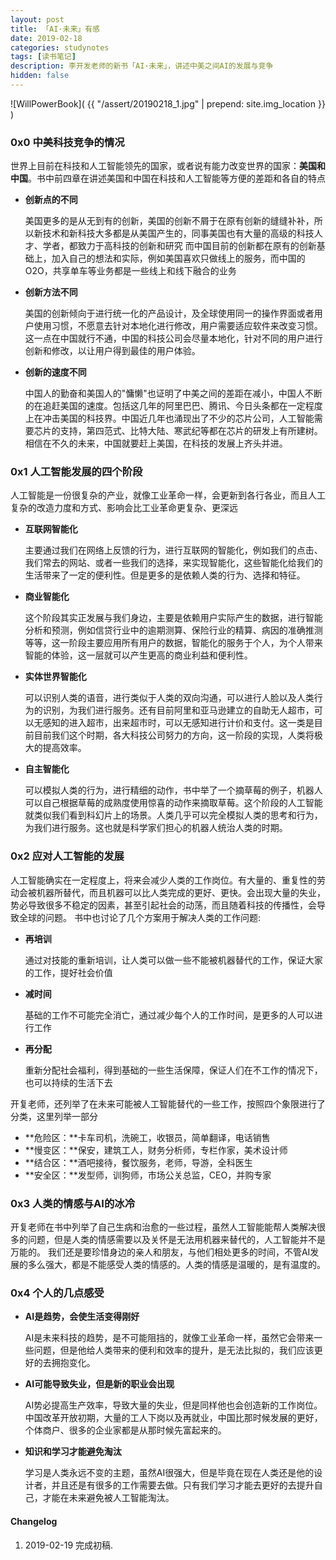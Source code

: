 ```yaml
---
layout: post
title: 「AI·未来」有感
date: 2019-02-18
categories: studynotes
tags: [读书笔记]
description: 李开发老师的新书「AI·未来」，讲述中美之间AI的发展与竞争
hidden: false
---
```


![WillPowerBook]( {{ "/assert/20190218_1.jpg" | prepend: site.img_location }} )

### 0x0 中美科技竞争的情况

世界上目前在科技和人工智能领先的国家，或者说有能力改变世界的国家：**美国和中国**。书中前四章在讲述美国和中国在科技和人工智能等方便的差距和各自的特点

* **创新点的不同**

  美国更多的是从无到有的创新，美国的创新不屑于在原有创新的缝缝补补，所以新技术和新科技大多都是从美国产生的，同事美国也有大量的高级的科技人才、学者，都致力于高科技的创新和研究
  而中国目前的创新都在原有的创新基础上，加入自己的想法和实际，例如美国喜欢只做线上的服务，而中国的O2O，共享单车等业务都是一些线上和线下融合的业务

* **创新方法不同**

  美国的创新倾向于进行统一化的产品设计，及全球使用同一的操作界面或者用户使用习惯，不愿意去针对本地化进行修改，用户需要适应软件来改变习惯。这一点在中国就行不通，中国的科技公司会尽量本地化，针对不同的用户进行创新和修改，以让用户得到最佳的用户体验。

* **创新的速度不同**

  中国人的勤奋和美国人的"慵懒"也证明了中美之间的差距在减小，中国人不断的在追赶美国的速度。包括这几年的阿里巴巴、腾讯、今日头条都在一定程度上在冲击美国的科技界。中国近几年也涌现出了不少的芯片公司，人工智能需要芯片的支持，第四范式、比特大陆、寒武纪等都在芯片的研发上有所建树。相信在不久的未来，中国就要赶上美国，在科技的发展上齐头并进。

### 0x1 人工智能发展的四个阶段

人工智能是一份很复杂的产业，就像工业革命一样，会更新到各行各业，而且人工复杂的改造力度和方式、影响会比工业革命更复杂、更深远

* **互联网智能化**

  主要通过我们在网络上反馈的行为，进行互联网的智能化，例如我们的点击、我们常去的网站、或者一些我们的选择，来实现智能化，这些智能化给我们的生活带来了一定的便利性。但是更多的是依赖人类的行为、选择和特征。

* **商业智能化**

  这个阶段其实正发展与我们身边，主要是依赖用户实际产生的数据，进行智能分析和预测，例如信贷行业中的逾期测算、保险行业的精算、病因的准确推测等等，这一阶段主要应用所有用户的数据，智能化的服务于个人，为个人带来智能的体验，这一层就可以产生更高的商业利益和便利性。

* **实体世界智能化**

  可以识别人类的语音，进行类似于人类的双向沟通，可以进行人脸以及人类行为的识别，为我们进行服务。还有目前阿里和亚马逊建立的自助无人超市，可以无感知的进入超市，出来超市时，可以无感知进行计价和支付。这一类是目前目前我们这个时期，各大科技公司努力的方向，这一阶段的实现，人类将极大的提高效率。

* **自主智能化**

  可以模拟人类的行为，进行精细的动作，书中举了一个摘草莓的例子，机器人可以自己根据草莓的成熟度使用惊喜的动作来摘取草莓。这个阶段的人工智能就类似我们看到科幻片上的场景。人类几乎可以完全模拟人类的思考和行为，为我们进行服务。这也就是科学家们担心的机器人统治人类的时期。

### 0x2 应对人工智能的发展
人工智能确实在一定程度上，将来会减少人类的工作岗位。有大量的、重复性的劳动会被机器所替代，而且机器可以比人类完成的更好、更快。会出现大量的失业，势必导致很多不稳定的因素，甚至引起社会的动荡，而且随着科技的传播性，会导致全球的问题。
书中也讨论了几个方案用于解决人类的工作问题:

 - **再培训**

    通过对技能的重新培训，让人类可以做一些不能被机器替代的工作，保证大家的工作，提好社会价值

 - **减时间**

    基础的工作不可能完全消亡，通过减少每个人的工作时间，是更多的人可以进行工作

 - **再分配**

    重新分配社会福利，得到基础的一些生活保障，保证人们在不工作的情况下，也可以持续的生活下去

开复老师，还列举了在未来可能被人工智能替代的一些工作，按照四个象限进行了分类，这里列举一部分

* **危险区：**卡车司机，洗碗工，收银员，简单翻译，电话销售
* **慢变区：**保安，建筑工人，财务分析师，专栏作家，美术设计师
* **结合区：**酒吧接待，餐饮服务，老师，导游，全科医生
* **安全区：**发型师，训狗师，市场公关总监，CEO，并购专家

### 0x3 人类的情感与AI的冰冷
开复老师在书中列举了自己生病和治愈的一些过程，虽然人工智能能帮人类解决很多的问题，但是人类的情感需要以及关怀是无法用机器来替代的，人工智能并不是万能的。
我们还是要珍惜身边的亲人和朋友，与他们相处更多的时间，不管AI发展的多么强大，都是不能感受人类的情感的。人类的情感是温暖的，是有温度的。

### 0x4 个人的几点感受

* **AI是趋势，会使生活变得刚好**

  AI是未来科技的趋势，是不可能阻挡的，就像工业革命一样，虽然它会带来一些问题，但是他给人类带来的便利和效率的提升，是无法比拟的，我们应该更好的去拥抱变化。

* **AI可能导致失业，但是新的职业会出现**

  AI势必提高生产效率，导致大量的失业，但是同样他也会创造新的工作岗位。中国改革开放初期，大量的工人下岗以及再就业，中国比那时候发展的更好，个体商户、很多的企业家都是从那时候先富起来的。

* **知识和学习才能避免淘汰**

  学习是人类永远不变的主题，虽然AI很强大，但是毕竟在现在人类还是他的设计者，并且还是有很多的工作需要去做。只有我们学习才能去更好的去提升自己，才能在未来避免被人工智能淘汰。


#### Changelog
1. 2019-02-19  完成初稿.




